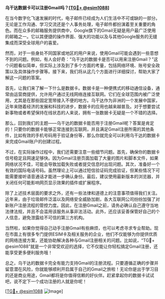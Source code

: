 **乌干达数据卡可以注册Gmail吗？[[TG💪+ @esim1088](https://t.me/s/esim1088)]**

在当今数字化飞速发展的时代，电子邮件已经成为人们生活中不可或缺的一部分。无论是工作沟通、学习交流还是个人事务处理，电子邮件都扮演着至关重要的角色。而在众多的邮箱服务提供商中，Google旗下的Gmail无疑是用户最广泛使用的邮箱之一。它以其便捷的操作界面、强大的功能以及与其他Google服务的无缝集成而深受全球用户的喜爱。

然而，对于一些身处不同国家或地区的用户来说，使用Gmail可能会遇到一些意想不到的问题。例如，有人会好奇：“乌干达的数据卡是否可以用来注册Gmail？”这个问题看似简单，但实际上涉及到了多个方面的考量，包括网络环境、账号安全政策以及具体操作步骤等。接下来，我们将从这几个方面进行详细探讨，帮助大家了解这一问题的答案。

首先，让我们来了解一下什么是数据卡。数据卡是一种便携式的移动通信设备，通常由运营商提供，允许用户通过无线网络连接互联网。它们在全球范围内被广泛使用，尤其是在那些固定宽带接入不便的地方。乌干达作为非洲的一个发展中国家，近年来随着经济的发展和科技的进步，数据卡的应用也越来越普及。对于想要尝试新事物或者希望保持在线状态的人来说，拥有一张数据卡无疑是一个不错的选择。

那么，回到我们的主题——乌干达的数据卡能否用于注册Gmail呢？答案是肯定的！只要你的数据卡能够正常连接到互联网，并且满足Gmail注册所需的其他条件，比如有效的手机号码用于验证身份等，那么你就完全可以利用乌干达的数据卡来完成Gmail账户的创建过程。

不过，在实际操作过程中，我们还需要注意一些细节问题。首先，确保你的数据卡信号稳定且网速足够快。因为Gmail注册页面加载了大量的图片和脚本文件，如果网络状况不佳，可能会导致加载失败或者提交信息时出现问题。其次，准备好一个有效的国际电话号码。虽然理论上可以通过短信验证码完成验证，但某些情况下可能需要接听语音通话才能进一步确认身份。最后，建议使用最新版本的浏览器，并关闭任何可能影响网页显示效果的插件或扩展程序。

除了上述技术层面的要求之外，还有一些法律和道德上的注意事项值得我们关注。近年来，由于垃圾邮件泛滥以及网络安全威胁加剧，各大互联网公司纷纷加强了对新账户注册流程的管控力度。因此，在注册Gmail之前，请务必确认自己遵守当地法律法规，并且不会滥用该服务从事非法活动。此外，还应该妥善保管好自己的个人信息，避免泄露给不可信的第三方机构。

当然啦，如果你觉得自己动手注册Gmail有些麻烦，也可以考虑寻求专业帮助。现在市面上有很多专门提供ESIM卡及相关服务的企业，他们不仅能够为你提供优质的网络连接方案，还能协助解决各种与Gmail注册相关的问题。比如说，“TG💪+ @esim1088”就是一个非常受欢迎的选择，它不仅能让你轻松搞定Gmail注册，还能享受更多便利服务哦！

总之，乌干达的数据卡完全有能力支持Gmail的注册流程。只要遵循正确的步骤并留意潜在风险，你就能够顺利开启属于自己的Gmail之旅啦！无论你是出于学习目的还是商业用途，Gmail都将是你值得信赖的好伙伴。赶紧拿起你的数据卡试试吧，说不定下一个成功注册的人就是你呢！

[[TG💪+ @esim1088](https://t.me/s/esim1088) ![Image](https://i.postimg.cc/4NQfJmqS/Snipaste-2025-05-13-00-14-12.png)]
